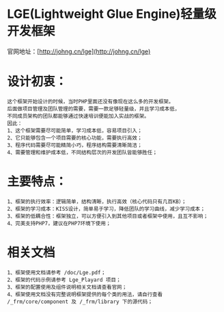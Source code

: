 # LGE(Lightweight Glue Engine)轻量级开发框架
官网地址：[http://johng.cn/lge](http://johng.cn/lge)

# 设计初衷：
    这个框架开始设计的时候，当时PHP里面还没有像现在这么多的开发框架。
    后面做项目管理及团队管理的需要，需要一款足够轻量级，并且学习成本低，
    不同成员架构的团队都能够通过快速培训便能加入实战的框架。
    因此：
    1、这个框架需要尽可能简单，学习成本低，容易项目引入；
    2、它只能够包含一个项目需要的核心功能，需要执行高效；
    3、程序代码需要尽可能精简小巧，程序结构需要清晰简洁；
    4、需要管理和维护成本低，不同结构层次的开发团队皆能够胜任；

# 主要特点：
    1、框架的执行效率：逻辑简单，结构清晰，执行高效（核心代码只有几百KB）；
    2、框架的学习成本：KISS设计，简单易于学习，降低团队的学习曲线，减少学习成本；
    3、框架的低耦合性：框架独立，可以方便引入到其他项目或者框架中使用，且互不影响；
    4、完美支持PHP7，建议在PHP7环境下使用；

# 相关文档
    1、框架使用文档请参考 /doc/Lge.pdf；
    2、框架的代码示例请参考 Lge_Playard 项目；
    3、框架的配置使用及组件说明相关文档请查看官网；
    4、框架使用文档没有完整说明框架提供的每个类的用法，请自行查看 /_frm/core/component 及 /_frm/library 下的源代码；


